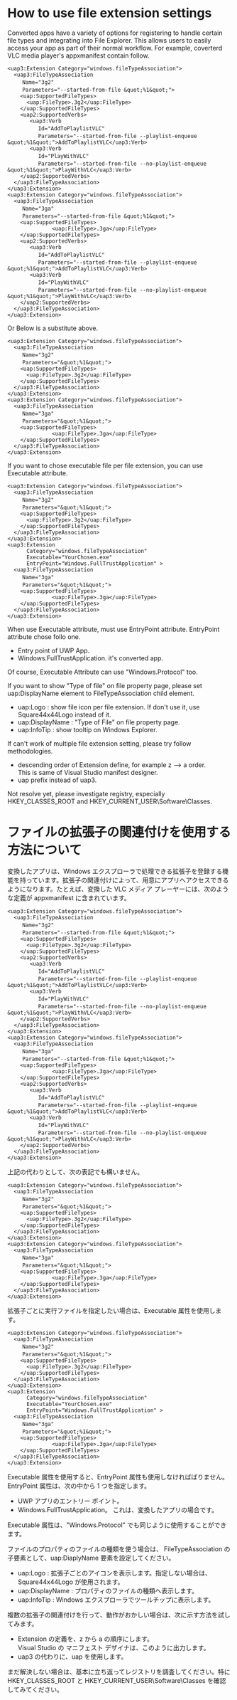 # How to use file extension settings

Converted apps have a variety of options for registering to handle certain file types and integrating into File Explorer. This allows users to easily access your app as part of their normal workflow. For example, coverterd VLC media player's appxmanifest contain follow.

````
<uap3:Extension Category="windows.fileTypeAssociation">
  <uap3:FileTypeAssociation 
  　 Name="3g2"
  　 Parameters="--started-from-file &quot;%1&quot;">
    <uap:SupportedFileTypes>
      <uap:FileType>.3g2</uap:FileType>
    </uap:SupportedFileTypes>
    <uap2:SupportedVerbs>
       <uap3:Verb
       　 Id="AddToPlaylistVLC"
       　 Parameters="--started-from-file --playlist-enqueue &quot;%1&quot;">AddToPlaylistVLC</uap3:Verb>
       <uap3:Verb
       　 Id="PlayWithVLC"
       　 Parameters="--started-from-file --no-playlist-enqueue &quot;%1&quot;">PlayWithVLC</uap3:Verb>
    </uap2:SupportedVerbs>
  </uap3:FileTypeAssociation>
</uap3:Extension>
<uap3:Extension Category="windows.fileTypeAssociation">
  <uap3:FileTypeAssociation
  　 Name="3ga"
  　 Parameters="--started-from-file &quot;%1&quot;">
    <uap:SupportedFileTypes>
              <uap:FileType>.3ga</uap:FileType>
    </uap:SupportedFileTypes>
    <uap2:SupportedVerbs>
       <uap3:Verb
       　 Id="AddToPlaylistVLC"
       　 Parameters="--started-from-file --playlist-enqueue &quot;%1&quot;">AddToPlaylistVLC</uap3:Verb>
       <uap3:Verb
       　 Id="PlayWithVLC"
       　 Parameters="--started-from-file --no-playlist-enqueue &quot;%1&quot;">PlayWithVLC</uap3:Verb>
    </uap2:SupportedVerbs>
  </uap3:FileTypeAssociation>
</uap3:Extension>
````

Or Below is a substitute above.
````
<uap3:Extension Category="windows.fileTypeAssociation">
  <uap3:FileTypeAssociation 
  　 Name="3g2"
  　 Parameters="&quot;%1&quot;">
    <uap:SupportedFileTypes>
      <uap:FileType>.3g2</uap:FileType>
    </uap:SupportedFileTypes>
  </uap3:FileTypeAssociation>
</uap3:Extension>
<uap3:Extension Category="windows.fileTypeAssociation">
  <uap3:FileTypeAssociation
  　 Name="3ga"
  　 Parameters="&quot;%1&quot;">
    <uap:SupportedFileTypes>
              <uap:FileType>.3ga</uap:FileType>
    </uap:SupportedFileTypes>
  </uap3:FileTypeAssociation>
</uap3:Extension>
````

If you want to chose executable file per file extension, you can use Executable attribute.
````
<uap3:Extension Category="windows.fileTypeAssociation">
  <uap3:FileTypeAssociation 
  　 Name="3g2"
  　 Parameters="&quot;%1&quot;">
    <uap:SupportedFileTypes>
      <uap:FileType>.3g2</uap:FileType>
    </uap:SupportedFileTypes>
  </uap3:FileTypeAssociation>
</uap3:Extension>
<uap3:Extension
      Category="windows.fileTypeAssociation"
      Executable="YourChosen.exe"
      EntryPoint="Windows.FullTrustApplication" >
  <uap3:FileTypeAssociation
  　 Name="3ga"
  　 Parameters="&quot;%1&quot;">
    <uap:SupportedFileTypes>
              <uap:FileType>.3ga</uap:FileType>
    </uap:SupportedFileTypes>
  </uap3:FileTypeAssociation>
</uap3:Extension>
````

When use Executable attribute, must use EntryPoint attribute. EntryPoint attribute chose follo one.
- Entry point of UWP App.
- Windows.FullTrustApplication. it's converted app.

Of course, Executable Attribute can use "Windows.Protocol" too.

If you want to show "Type of file" on file property page, please set uap:DisplayName element to FileTypeAssociation child element.
- uap:Logo : show file icon per file extension. If don't use it, use Square44x44Logo instead of it.
- uap:DisplayName : "Type of File" on file property page.
- uap:InfoTip : show tooltip on Windows Explorer.

If can't work of multiple file extension setting, please try follow methodologies.
- descending order of Extension define, for example z --> a order.  
This is same of Visual Studio manifest designer.
- uap prefix instead of uap3.

Not resolve yet, please investigate registry, especially HKEY_CLASSES_ROOT and HKEY_CURRENT_USER\Software\Classes.

# ファイルの拡張子の関連付けを使用する方法について
変換したアプリは、Windows エクスプローラで処理できる拡張子を登録する機能を持っています。拡張子の関連付けによって、用意にアプリへアクセスできるようになります。たとえば、変換した VLC メディア プレーヤーには、次のような定義が appxmanifest に含まれています。

````
<uap3:Extension Category="windows.fileTypeAssociation">
  <uap3:FileTypeAssociation 
  　 Name="3g2"
  　 Parameters="--started-from-file &quot;%1&quot;">
    <uap:SupportedFileTypes>
      <uap:FileType>.3g2</uap:FileType>
    </uap:SupportedFileTypes>
    <uap2:SupportedVerbs>
       <uap3:Verb
       　 Id="AddToPlaylistVLC"
       　 Parameters="--started-from-file --playlist-enqueue &quot;%1&quot;">AddToPlaylistVLC</uap3:Verb>
       <uap3:Verb
       　 Id="PlayWithVLC"
       　 Parameters="--started-from-file --no-playlist-enqueue &quot;%1&quot;">PlayWithVLC</uap3:Verb>
    </uap2:SupportedVerbs>
  </uap3:FileTypeAssociation>
</uap3:Extension>
<uap3:Extension Category="windows.fileTypeAssociation">
  <uap3:FileTypeAssociation
  　 Name="3ga"
  　 Parameters="--started-from-file &quot;%1&quot;">
    <uap:SupportedFileTypes>
              <uap:FileType>.3ga</uap:FileType>
    </uap:SupportedFileTypes>
    <uap2:SupportedVerbs>
       <uap3:Verb
       　 Id="AddToPlaylistVLC"
       　 Parameters="--started-from-file --playlist-enqueue &quot;%1&quot;">AddToPlaylistVLC</uap3:Verb>
       <uap3:Verb
       　 Id="PlayWithVLC"
       　 Parameters="--started-from-file --no-playlist-enqueue &quot;%1&quot;">PlayWithVLC</uap3:Verb>
    </uap2:SupportedVerbs>
  </uap3:FileTypeAssociation>
</uap3:Extension>
````

上記の代わりとして、次の表記でも構いません。
````
<uap3:Extension Category="windows.fileTypeAssociation">
  <uap3:FileTypeAssociation 
  　 Name="3g2"
  　 Parameters="&quot;%1&quot;">
    <uap:SupportedFileTypes>
      <uap:FileType>.3g2</uap:FileType>
    </uap:SupportedFileTypes>
  </uap3:FileTypeAssociation>
</uap3:Extension>
<uap3:Extension Category="windows.fileTypeAssociation">
  <uap3:FileTypeAssociation
  　 Name="3ga"
  　 Parameters="&quot;%1&quot;">
    <uap:SupportedFileTypes>
              <uap:FileType>.3ga</uap:FileType>
    </uap:SupportedFileTypes>
  </uap3:FileTypeAssociation>
</uap3:Extension>
````

拡張子ごとに実行ファイルを指定したい場合は、Executable 属性を使用します。
````
<uap3:Extension Category="windows.fileTypeAssociation">
  <uap3:FileTypeAssociation 
  　 Name="3g2"
  　 Parameters="&quot;%1&quot;">
    <uap:SupportedFileTypes>
      <uap:FileType>.3g2</uap:FileType>
    </uap:SupportedFileTypes>
  </uap3:FileTypeAssociation>
</uap3:Extension>
<uap3:Extension
      Category="windows.fileTypeAssociation"
      Executable="YourChosen.exe"
      EntryPoint="Windows.FullTrustApplication" >
  <uap3:FileTypeAssociation
  　 Name="3ga"
  　 Parameters="&quot;%1&quot;">
    <uap:SupportedFileTypes>
              <uap:FileType>.3ga</uap:FileType>
    </uap:SupportedFileTypes>
  </uap3:FileTypeAssociation>
</uap3:Extension>
````

Executable 属性を使用すると、EntryPoint 属性も使用しなければばりません。 EntryPoint 属性は、次の中から 1 つを指定します。
- UWP アプリのエントリー ポイント。
- Windows.FullTrustApplication。 これは、変換したアプリの場合です。

Executable 属性は、"Windows.Protocol" でも同じように使用することができます。

ファイルのプロパティのファイルの種類を使う場合は、 FileTypeAssociation の子要素として、uap:DiaplyName 要素を設定してください。
- uap:Logo : 拡張子ごとのアイコンを表示します。指定しない場合は、Square44x44Logo が使用されます。
- uap:DisplayName : プロパティのファイルの種類へ表示します。
- uap:InfoTip : Windows エクスプローラでツールチップに表示します。


複数の拡張子の関連付けを行って、動作がおかしい場合は、次に示す方法を試してみます。
- Extension の定義を、z から a の順序にします。  
Visual Studio の マニフェスト デザイナは、このように出力します。
- uap3 の代わりに、uap を使用します。

まだ解決しない場合は、基本に立ち返ってレジストリを調査してください。特に HKEY_CLASSES_ROOT と HKEY_CURRENT_USER\Software\Classes を確認してみてください。
